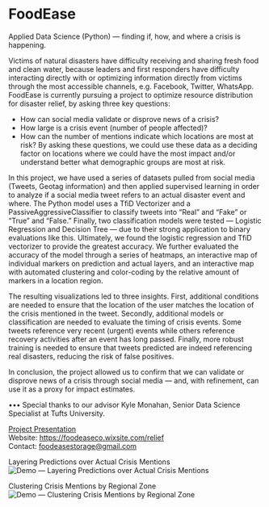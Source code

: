 # FoodEase
Applied Data Science (Python) — finding if, how, and where a crisis is happening.

Victims of natural disasters have difficulty receiving and sharing fresh food and clean water, because leaders and first responders have difficulty interacting directly with or optimizing information directly from victims through the most accessible channels, e.g. Facebook, Twitter, WhatsApp. FoodEase is currently pursuing a project to optimize resource distribution for disaster relief, by asking three key questions:
- How can social media validate or disprove news of a crisis?
- How large is a crisis event (number of people affected)?
- How can the number of mentions indicate which locations are most at risk?
By asking these questions, we could use these data as a deciding factor on locations where we could have the most impact and/or understand better what demographic groups are most at risk.

In this project, we have used a series of datasets pulled from social media (Tweets, Geotag information) and then applied supervised learning in order to analyze if a social media tweet refers to an actual disaster event and where. The Python model uses a TfiD Vectorizer and a PassiveAggressiveClassifier to classify tweets into “Real” and “Fake” or “True” and “False.” Finally, two classification models were tested — Logistic Regression and Decision Tree — due to their strong application to binary evaluations like this. Ultimately, we found the logistic regression and TfiD vectorizer to provide the greatest accuracy. We further evaluated the accuracy of the model through a series of heatmaps, an interactive map of individual markers on prediction and actual layers, and an interactive map with automated clustering and color-coding by the relative amount of markers in a location region.

The resulting visualizations led to three insights. First, additional conditions are needed to ensure that the location of the user matches the location of the crisis mentioned in the tweet. Secondly, additional models or classification are needed to evaluate the timing of crisis events. Some tweets reference very recent (urgent) events while others reference recovery activities after an event has long passed. Finally, more robust training is needed to ensure that tweets predicted are indeed referencing real disasters, reducing the risk of false positives.

In conclusion, the project allowed us to confirm that we can validate or disprove news of a crisis through social media — and, with refinement, can use it as a proxy for impact estimates.


••• Special thanks to our advisor Kyle Monahan, Senior Data Science Specialist at Tufts University.

[Project Presentation](https://tufts.box.com/s/snpwbzm4khselq0ow4xfujif7sdogwtu "FoodEase Presentation") <br>
Website: https://foodeaseco.wixsite.com/relief <br> Contact: foodeasestorage@gmail.com








Layering Predictions over Actual Crisis Mentions
![Demo — Layering Predictions over Actual Crisis Mentions](demo/InteractiveMap1_ZoomClick.gif)



Clustering Crisis Mentions by Regional Zone
![Demo — Clustering Crisis Mentions by Regional Zone](demo/InteractiveMap2_ZoomClick.gif)
